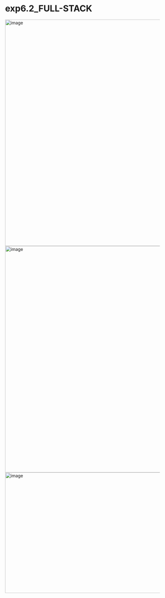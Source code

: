 # exp6.2_FULL-STACK
<img width="1225" height="738" alt="image" src="https://github.com/user-attachments/assets/ef75a06b-66a5-42dd-a4a2-ad44caeb2bea" />
<img width="1228" height="738" alt="image" src="https://github.com/user-attachments/assets/f0deea0f-48e2-4ae3-8c57-9e679fda1367" />
<img width="1230" height="393" alt="image" src="https://github.com/user-attachments/assets/9b0336ba-1895-4324-ace7-9b216e66d098" />


